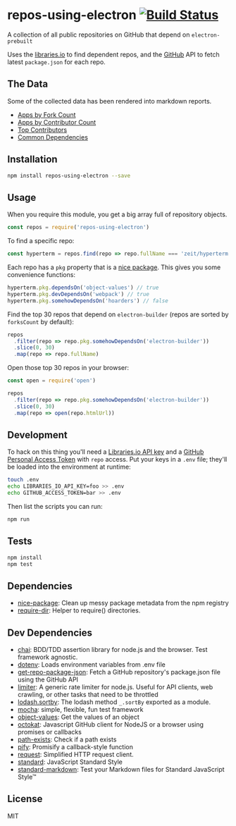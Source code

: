 # repos-using-electron [![Build Status](https://travis-ci.org/zeke/repos-using-electron.svg?branch=master)](https://travis-ci.org/zeke/repos-using-electron)

A collection of all public repositories on GitHub that depend on `electron-prebuilt`

Uses the [libraries.io](https://libraries.io/api) to find dependent repos,
and the [GitHub](https://developer.github.com/v3/) API to fetch latest
`package.json` for each repo.

## The Data

Some of the collected data has been rendered into markdown reports.

- [Apps by Fork Count](/reports/forks.md)
- [Apps by Contributor Count](/reports/contributors.md)
- [Top Contributors](/reports/contributors.md#top-contributors)
- [Common Dependencies](/reports/dependencies.md)

## Installation

```sh
npm install repos-using-electron --save
```

## Usage

When you require this module, you get a big array full of repository objects.

```js
const repos = require('repos-using-electron')
```

To find a specific repo:

```js
const hyperterm = repos.find(repo => repo.fullName === 'zeit/hyperterm')
```

Each repo has a `pkg` property that is a [nice package](http://ghub.io/nice-package).
This gives you some convenience functions:

```js
hyperterm.pkg.dependsOn('object-values') // true
hyperterm.pkg.devDependsOn('webpack') // true
hyperterm.pkg.somehowDependsOn('hoarders') // false
```

Find the top 30 repos that depend on `electron-builder` (repos are sorted by
`forksCount` by default):

```js
repos
  .filter(repo => repo.pkg.somehowDependsOn('electron-builder'))
  .slice(0, 30)
  .map(repo => repo.fullName)
```

Open those top 30 repos in your browser:

```js
const open = require('open')

repos
  .filter(repo => repo.pkg.somehowDependsOn('electron-builder'))
  .slice(0, 30)
  .map(repo => open(repo.htmlUrl))
```

## Development

To hack on this thing you'll need a
[Libraries.io API key](https://libraries.io/account) and a
[GitHub Personal Access Token](https://github.com/settings/tokens) with `repo`
access. Put your keys in a `.env` file; they'll be loaded into the environment
at runtime:

```sh
touch .env
echo LIBRARIES_IO_API_KEY=foo >> .env
echo GITHUB_ACCESS_TOKEN=bar >> .env
```

Then list the scripts you can run:

```sh
npm run
```

## Tests

```sh
npm install
npm test
```

## Dependencies

- [nice-package](https://github.com/zeke/nice-package): Clean up messy package metadata from the npm registry
- [require-dir](https://github.com/aseemk/requireDir): Helper to require() directories.

## Dev Dependencies

- [chai](https://github.com/chaijs/chai): BDD/TDD assertion library for node.js and the browser. Test framework agnostic.
- [dotenv](https://github.com/motdotla/dotenv): Loads environment variables from .env file
- [get-repo-package-json](https://github.com/zeke/get-repo-package-json): Fetch a GitHub repository&#39;s package.json file using the GitHub API
- [limiter](https://github.com/jhurliman/node-rate-limiter): A generic rate limiter for node.js. Useful for API clients, web crawling, or other tasks that need to be throttled
- [lodash.sortby](https://github.com/lodash/lodash): The lodash method `_.sortBy` exported as a module.
- [mocha](https://github.com/mochajs/mocha): simple, flexible, fun test framework
- [object-values](https://github.com/sindresorhus/object-values): Get the values of an object
- [octokat](https://github.com/philschatz/octokat.js): Javascript GitHub client for NodeJS or a browser using promises or callbacks
- [path-exists](https://github.com/sindresorhus/path-exists): Check if a path exists
- [pify](https://github.com/sindresorhus/pify): Promisify a callback-style function
- [request](https://github.com/request/request): Simplified HTTP request client.
- [standard](https://github.com/feross/standard): JavaScript Standard Style
- [standard-markdown](https://github.com/zeke/standard-markdown): Test your Markdown files for Standard JavaScript Style™

## License

MIT
